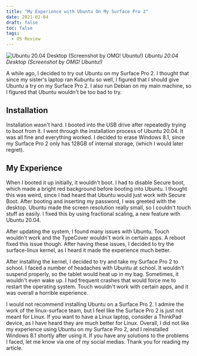 ```yaml
---
title: "My Experience with Ubuntu On My Surface Pro 2"
date: 2021-02-04
draft: false
toc: false 
tags:
  - OS Review
---
```

![Ubuntu 20.04 Desktop (Screenshot by OMG! Ubuntu!)](/post-photos/ubuntu-20.04-desktop-screenshot.jpg)
_Ubuntu 20.04 Desktop (Screenshot by OMG! Ubuntu!)_

A while ago, I decided to try out Ubuntu on my Surface Pro 2. I thought that since my sister's laptop ran Kubuntu so well, I figured that I should give Ubuntu a try on my Surface Pro 2. I also run Debian on my main machine, so I figured that Ubuntu wouldn't be too bad to try.

## Installation
Installation wasn't hard. I booted into the USB drive after repeatedly trying to boot from it. I went through the installation process of Ubuntu 20.04. It was all fine and everything worked. I decided to erase Windows 8.1, since my Surface Pro 2 only has 128GB of internal storage, (which I would later regret). 

## My Experience 
When I booted it up initially, it wouldn't boot. I had to disable Secure boot, which made a bright red background before booting into Ubuntu. I thought this was weird, since I had heard that Ubuntu would just work with Secure Boot. After booting and inserting my password, I was greeted with the desktop. Ubuntu made the screen resolution really small, so I couldn't touch stuff as easily. I fixed this by using fractional scaling, a new feature with Ubuntu 20.04. 

After updating the system, I found many issues with Ubuntu. Touch wouldn't work and the TypeCover wouldn't work in certain apps. A reboot fixed this issue though. After having these issues, I decided to try the surface-linux kernel, as I heard it made the experience much better.

After installing the kernel, I decided to try and take my Surface Pro 2 to school. I faced a number of headaches with Ubuntu at school. It wouldn't suspend properly, so the tablet would heat up in my bag. Sometimes, it wouldn't even wake up. I had frequent crashes that would force me to restart the operating system. Touch wouldn't work with certain apps, and it was overall a horrible experience. 

I would not recommend installing Ubuntu on a Surface Pro 2. I admire the work of the linux-surface team, but I feel like the Surface Pro 2 is just not meant for Linux. If you want to have a Linux laptop, consider a ThinkPad device, as I have heard they are much better for Linux. Overall, I did not like my experience using Ubuntu on my Surface Pro 2, and I reinstalled Windows 8.1 shortly after using it. If you have any solutions to the problems I faced, let me know via one of my social medias. Thank you for reading my article.  
